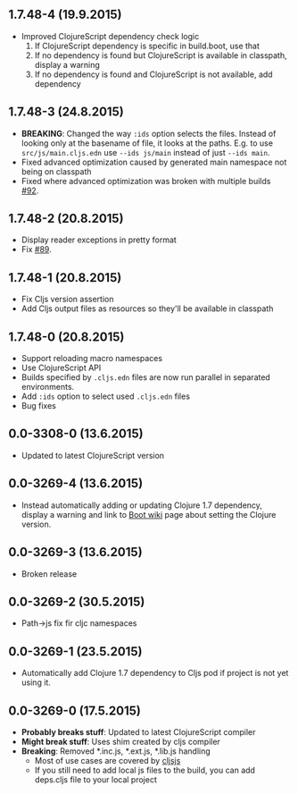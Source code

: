 ## 1.7.48-4 (19.9.2015)

- Improved ClojureScript dependency check logic
    1. If ClojureScript dependency is specific in build.boot, use that
    2. If no dependency is found but ClojureScript is available in classpath,
    display a warning
    3. If no dependency is found and ClojureScript is not available, add dependency

## 1.7.48-3 (24.8.2015)

- **BREAKING**: Changed the way `:ids` option selects the files. Instead of looking only at the basename of file, it looks at the paths. E.g. to use `src/js/main.cljs.edn` use `--ids js/main` instead of just `--ids main`.
- Fixed advanced optimization caused by generated main namespace not being on
classpath
- Fixed where advanced optimization was broken with multiple builds
[#92](https://github.com/adzerk-oss/boot-cljs/pull/92).

## 1.7.48-2 (20.8.2015)

- Display reader exceptions in pretty format
- Fix [#89](https://github.com/adzerk-oss/boot-cljs/issues/89).

## 1.7.48-1 (20.8.2015)

- Fix Cljs version assertion
- Add Cljs output files as resources so they'll be available in classpath

## 1.7.48-0 (20.8.2015)

- Support reloading macro namespaces
- Use ClojureScript API
- Builds specified by `.cljs.edn` files are now run parallel in separated
environments.
- Add `:ids` option to select used `.cljs.edn` files
- Bug fixes

## 0.0-3308-0 (13.6.2015)

- Updated to latest ClojureScript version

## 0.0-3269-4 (13.6.2015)

- Instead automatically adding or updating Clojure 1.7 dependency,
display a warning and link to [Boot wiki](https://github.com/boot-clj/boot/wiki/Setting-Clojure-version)
page about setting the Clojure version.

## 0.0-3269-3 (13.6.2015)

- Broken release

## 0.0-3269-2 (30.5.2015)

- Path->js fix fir cljc namespaces

## 0.0-3269-1 (23.5.2015)

- Automatically add Clojure 1.7 dependency to Cljs pod if project
is not yet using it.

## 0.0-3269-0 (17.5.2015)

- **Probably breaks stuff**: Updated to latest ClojureScript compiler
- **Might break stuff**: Uses shim created by cljs compiler
- **Breaking**: Removed \*.inc.js, \*.ext.js, \*.lib.js handling
  - Most of use cases are covered by [cljsjs](http://cljsjs.github.io/)
  - If you still need to add local js files to the build, you can add deps.cljs
  file to your local project
